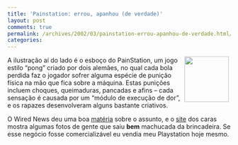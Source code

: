 ```yaml
---
title: 'Painstation: errou, apanhou (de verdade)'
layout: post
comments: true
permalink: /archives/2002/03/painstation-errou-apanhou-de-verdade.html/
categories:
---
```

<img src='//chester.me/img/blig/painstation.gif' width=100 height=103 hspace=4 align="right" border=0>A ilustração aí do lado é o esboço do PainStation, um jogo estilo &#8220;pong&#8221; criado por dois alemães, no qual cada bola perdida faz o jogador sofrer alguma espécie de punição física na mão que fica sobre a máquina. Estas punições incluem choques, queimaduras, pancadas e afins &#8211; cada sensação é causada por um &#8220;módulo de execução de dor&#8221;, e os rapazes desenvolveram alguns bastante criativos.

O Wired News deu uma boa <a href="http://www.wired.com/news/games/0,2101,50875,00.html" >matéria</a> sobre o assunto, e o <a href="http://www.painstation.de/" >site</a> dos caras mostra algumas fotos de gente que saiu **bem** machucada da brincadeira. Se esse negócio fosse comercializável eu vendia meu Playstation hoje mesmo.
